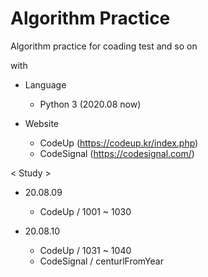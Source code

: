 # Algorithm Practice

Algorithm practice for coading test and so on

with

- Language  
  - Python 3 (2020.08 now)
  
- Website
  - CodeUp (https://codeup.kr/index.php)
  - CodeSignal (https://codesignal.com/)

< Study >

- 20.08.09
	- CodeUp / 1001 ~ 1030

- 20.08.10
	- CodeUp / 1031 ~ 1040
	- CodeSignal / centurlFromYear
